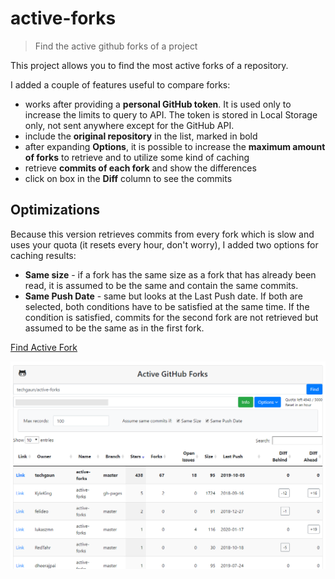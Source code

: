 # active-forks

> Find the active github forks of a project

This project allows you to find the most active forks of a repository.

I added a couple of features useful to compare forks:
* works after providing a **personal GitHub token**. It is used only to increase the limits to query to API. The token is stored in Local Storage only, not sent anywhere except for the GitHub API.
* include the **original repository** in the list, marked in bold
* after expanding **Options**, it is possible to increase the **maximum amount of forks** to retrieve and to utilize some kind of caching
* retrieve **commits of each fork** and show the differences
* click on box in the **Diff** column to see the commits

## Optimizations

Because this version retrieves commits from every fork which is slow and uses your quota (it resets every hour, don't worry), I added two options for caching results:
* **Same size** - if a fork has the same size as a fork that has already been read, it is assumed to be the same and contain the same commits.
* **Same Push Date** - same but looks at the Last Push date.
If both are selected, both conditions have to be satisfied at the same time.
If the condition is satisfied, commits for the second fork are not retrieved but assumed to be the same as in the first fork.


[Find Active Fork](https://lukasznojek.com/projects/active-github-forks/)

![Screenshot](screenshot.png "Active Forks in Action")
